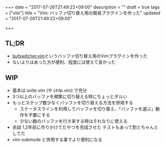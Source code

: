 +++
date = "2017-07-26T21:49:22+09:00"
description = ""
draft = true
tags = ["vim"]
title = "Vim: バッファ切り替え用の簡易プラグインを作った"
updated = "2017-07-26T21:49:22+09:00"

+++

## TL;DR

- [bufswitcher.vim][bufswitcher.vim]というバッファ切り替え用のVimプラグインを作った
- ないよりはあった方が便利、程度には使えて良かった

[bufswitcher.vim]: github.com/ryym/bufswitcher.vim

## WIP

- 基本は unite.vim (や ctrlp.vim) で充分
- 3つ以上のバッファを頻繁に切り替える時にちょっとダルい
- もっとステップ数少なくバッファを切り替える方法を併用する
    - ステータスラインを利用してバッファを切り替え、「バッファを選ぶ」動作を不要にする
    - 少ない数のバッファを行き来する時はそれなりに使える
- 余談 1,2年前に作りかけてたやつを完成させた テストもあって割とちゃんとしてた
- vim-submode と併用する事でより便利になる
